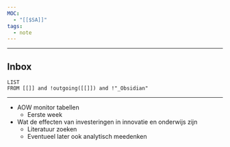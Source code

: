 ```yaml
---
MOC:
  - "[[$SA]]"
tags:
  - note
---
```

---
## Inbox
```dataview
LIST
FROM [[]] and !outgoing([[]]) and !"_Obsidian"
```
---

- AOW monitor tabellen
	- Eerste week
- Wat de effecten van investeringen in innovatie en onderwijs zijn
	- Literatuur zoeken
	- Eventueel later ook analytisch meedenken